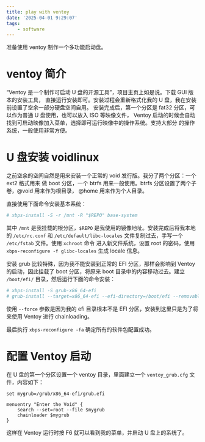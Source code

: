 ```yaml
---
title: play with ventoy
date: '2025-04-01 9:29:07'
tags:
    - software
---
```


准备使用 ventoy 制作一个多功能启动盘。

<!--more-->

# ventoy 简介

“Ventoy 是一个制作可启动 U 盘的开源工具”，项目主页上如是说。下载 GUI 版本的安装工具，
直接运行安装即可。安装过程会重新格式化我的 U 盘，我在安装前设置了空余一部分硬盘空间自用。
安装完成后，第一个分区是 fat32 分区，可以作为普通 U 盘使用，也可以放入 ISO 等映像文件，
Ventoy 启动的时候会自动找到可启动映像加入菜单，选择即可运行映像中的操作系统。支持大部分
的操作系统，一般使用非常方便。

# U 盘安装 voidlinux

之前空余的空间自然是用来安装一个正常的 void 发行版。我分了两个分区：一个 ext2 格式用来
做 boot 分区，一个 btrfs 用来一般使用。btrfs 分区设置了两个子卷，@void 用来作为根目录，
@home 用来作为个人目录。

直接使用下面命令安装基本系统：

```bash
# xbps-install -S -r /mnt -R "$REPO" base-system
```
其中 `/mnt` 是我挂载的根分区，`$REPO` 是我使用的镜像地址。安装完成后将我本地的 `/etc/rc.conf`
和 `/etc/default/libc-locales` 文件复制过去，手写一个 `/etc/fstab` 文件。使用 `xchroot` 命令
进入新文件系统，设置 root 的密码，使用 `xbps-reconfigure -f glibc-locales` 生成 locale 信息。

安装 grub 比较特殊，因为我不能安装到正常的 EFI 分区，那样会影响到 Ventoy 的启动，因此挂载了
boot 分区，将原来 boot 目录中的内容移动过去。建立 `/boot/efi/` 目录，然后运行下面的命令安装：

```bash
# xbps-install -S grub-x86_64-efi
# grub-install --target=x86_64-efi --efi-directory=/boot/efi --removable --no-nvram --force
```
使用 `--force` 参数是因为我的 efi 目录根本不是 EFI 分区，安装到这里只是为了将来使用 Ventoy
进行 chainloading。

最后执行 `xbps-reconfigure -fa` 确定所有的软件包配置成功。

# 配置 Ventoy 启动

在 U 盘的第一个分区设置一个 ventoy 目录，里面建立一个 `ventoy_grub.cfg` 文件，内容如下：

```text
set mygrub=/grub/x86_64-efi/grub.efi

menuentry "Enter the Void" {
    search --set=root --file $mygrub
    chainloader $mygrub
}
```
这样在 Ventoy 运行时按 F6 就可以看到我的菜单，并启动 U 盘上的系统了。
